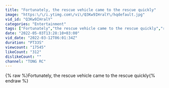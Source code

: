 ```yaml
---
title: "Fortunately, the rescue vehicle came to the rescue quickly"
image: "https:\/\/i.ytimg.com\/vi\/Q3Kw9IHralY\/hqdefault.jpg"
vid_id: "Q3Kw9IHralY"
categories: "Entertainment"
tags: ["Fortunately","the rescue vehicle came to the rescue quickly","rc excavator volvo"]
date: "2022-05-03T13:28:10+03:00"
vid_date: "2022-03-12T06:01:34Z"
duration: "PT33S"
viewcount: "17545"
likeCount: "312"
dislikeCount: ""
channel: "TONG RC"
---
```

{% raw %}Fortunately, the rescue vehicle came to the rescue quickly{% endraw %}
